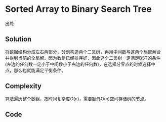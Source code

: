 # Sorted Array to Binary Search Tree

出处

## Solution

将数据结构分成左右两部分，分别构造两个二叉树，再用中间数与这两个局部解合并得到当前的全局解。因为数组已经排序好，因此这个二叉树一定满足BST的条件(左边的任何数一定小于中间数小于右边的任何数)，在选择分界点的时候选择中点，那么也就能满足平衡条件。

## Complexity

算法遍历整个数组，故时间复杂度O(n)，需要额外O(n)空间存储树的节点。

## Code

